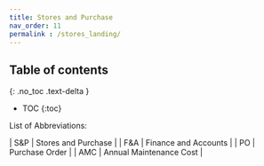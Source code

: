```yaml
---
title: Stores and Purchase
nav_order: 11
permalink : /stores_landing/
---
```


## Table of contents
{: .no_toc .text-delta } 
* TOC
{:toc}

List of Abbreviations:

| S&P | Stores and Purchase               |       | F&A | Finance and Accounts    |
| PO  | Purchase Order                    |       | AMC | Annual Maintenance Cost |


